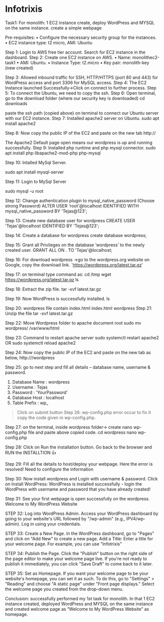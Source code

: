 # Infotrixis
Task1:
For monolith: 1 EC2 instance create, deploy WordPress and MYSQL on the same instance. create a simple webpage

Pre-requisites: • Configure the necessary security group for the instances. • EC2 instance type: t2 micro, AMI: Ubuntu

Step 1: Login to AWS free tier account. Search for EC2 instance in the dashboard.
Step 2: Create one EC2 instance on AWS.
• Name: monolithec2-task1 • AMI: Ubuntu. • Instance Type: t2.micro • Key pair: monolith-key (new created)

Step 3: Allowed inbound traffic for SSH, HTTP/HTTPS (port 80 and 443) for WordPress access and port 3306 for MySQL access.
Step 4: The EC2 Instance launched Successfully->Click on connect to further process.
Step 5: To connect the Ubuntu, we need to copy the ssh.
Step 6: Open terminal, go to the download folder (where our security key is downloaded)
cd downloads

paste the ssh path (copied above) on terminal to connect our Ubuntu server with our EC2 instance.
Step 7: Installed apache2 server on Ubuntu.
sudo apt install apache2

Step 8: Now copy the public IP of the EC2 and paste on the new tab
http://<public-ip>

The Apache2 Default page open means our wordpress is up and running successfully.
Step 9: Installed php runtime and php mysql connector.
sudo apt install php libapache2-mod-php php-mysql

Step 10: Intalled MySql Server.

sudo apt install mysql-server

Step 11: Login to MySql Server

sudo mysql -u root

Step 12: Change authentication plugin to mysql_native_password (Choose strong Password)
ALTER USER 'root'@localhost IDENTIFIED WITH mysql_native_password BY 'Tejas@123';

Step 13: Create new database user for wordpress
CREATE USER 'Tejas'@localhost IDENTIFIED BY 'Tejas@123';

Step 14: Create a database for wordpress
create database wordpress;

Step 15: Grant all Privileges on the database ‘wordpress’ to the newly created user.
GRANT ALL ON *.* TO 'Tejas'@localhost;

Step 16: For download wordpress ->go to the wordpress.org website on Google, copy the download link.
`https://wordpress.org/latest.tar.gz'

Step 17: on terminal type command as:
cd /tmp wget https://wordpress.org/latest.tar.gz ls

Step 18: Extract the zip file.
tar -xvf latest.tar.gz

Step 19: Now WordPress is successfully installed.
ls

Step 20: wordpress file contain index.html
index.html wordpress
Step 21: Unzip the file
tar -xvf latest.tar.gz

Step 22: Move Wordpress folder to apache document root
sudo mv wordpress/ /var/www/html

Step 23: Command to restart apache server
sudo systemctl restart apache2 OR sudo systemctl reload apache2

Step 24: Now copy the public IP of the EC2 and paste on the new tab as below,
http://<public-ip-of-ec2>/wordpress

Step 25: go to next step and fill all details – database name, username & password.
1. Database Name : wordpress
2. Username : Tejas
3. Password : 'YourPassword'
4. Database Host : localhost
5. Table Prefix : wp_
>Click on submit button
Step 26: wp-config.php error occur to fix it copy the code given in wp-config.php.
>
Step 27: on the terminal, inside wordpress folder-> create nano wp-config.php file and paste above copied code.
cd wordpress nano wp-config.php

Step 28: Click on Run the installation button.
Go back to the browser and RUN the INSTALLTION 👍

Step 29: Fill all the details to host/deploy your webpage.
Here the error is resolved!
Need to configure the information

Step 30: Now install wordpress and Login with username & password.
Click on Install WordPress:
WordPress is installed successfully -
login the WordPress with username and password that you have already created!

Step 31: See your first webpage is open successfully on the wordpress.
Welcome to My WordPress Website

STEP 32: Log into WordPress Admin.
Access your WordPress dashboard by going to your website's URL followed by "/wp-admin" (e.g., IPV4/wp-admin). Log in using your credentials.

STEP 33: Create a New Page.
In the WordPress dashboard, go to "Pages" and click on "Add New" to create a new page.
Add a Title: Enter a title for your welcome page. For example, you can use "Infotrixis"

STEP 34: Publish the Page.
Click the "Publish" button on the right side of the page editor to make your welcome page live. If you're not ready to publish it immediately, you can click "Save Draft" to come back to it later.

STEP 35: Set as Homepage.
If you want your welcome page to be your website's homepage, you can set it as such. To do this, go to "Settings" > "Reading" and choose "A static page" under "Front page displays." Select the welcome page you created from the drop-down menu.

Conclusion: successfully performed my 1st task for monolith. In that 1 EC2 instance created, deployed WordPress and MYSQL on the same instance and created welcome page as “Welcome to My WordPress Website” as homepage.



